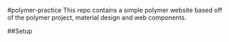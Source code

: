 #polymer-practice
This repo contains a simple polymer website based off of the polymer project, material design and web components.

##Setup
